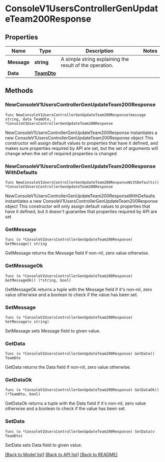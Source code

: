# ConsoleV1UsersControllerGenUpdateTeam200Response

## Properties

Name | Type | Description | Notes
------------ | ------------- | ------------- | -------------
**Message** | **string** | A simple string explaining the result of the operation. | 
**Data** | [**TeamDto**](TeamDto.md) |  | 

## Methods

### NewConsoleV1UsersControllerGenUpdateTeam200Response

`func NewConsoleV1UsersControllerGenUpdateTeam200Response(message string, data TeamDto, ) *ConsoleV1UsersControllerGenUpdateTeam200Response`

NewConsoleV1UsersControllerGenUpdateTeam200Response instantiates a new ConsoleV1UsersControllerGenUpdateTeam200Response object
This constructor will assign default values to properties that have it defined,
and makes sure properties required by API are set, but the set of arguments
will change when the set of required properties is changed

### NewConsoleV1UsersControllerGenUpdateTeam200ResponseWithDefaults

`func NewConsoleV1UsersControllerGenUpdateTeam200ResponseWithDefaults() *ConsoleV1UsersControllerGenUpdateTeam200Response`

NewConsoleV1UsersControllerGenUpdateTeam200ResponseWithDefaults instantiates a new ConsoleV1UsersControllerGenUpdateTeam200Response object
This constructor will only assign default values to properties that have it defined,
but it doesn't guarantee that properties required by API are set

### GetMessage

`func (o *ConsoleV1UsersControllerGenUpdateTeam200Response) GetMessage() string`

GetMessage returns the Message field if non-nil, zero value otherwise.

### GetMessageOk

`func (o *ConsoleV1UsersControllerGenUpdateTeam200Response) GetMessageOk() (*string, bool)`

GetMessageOk returns a tuple with the Message field if it's non-nil, zero value otherwise
and a boolean to check if the value has been set.

### SetMessage

`func (o *ConsoleV1UsersControllerGenUpdateTeam200Response) SetMessage(v string)`

SetMessage sets Message field to given value.


### GetData

`func (o *ConsoleV1UsersControllerGenUpdateTeam200Response) GetData() TeamDto`

GetData returns the Data field if non-nil, zero value otherwise.

### GetDataOk

`func (o *ConsoleV1UsersControllerGenUpdateTeam200Response) GetDataOk() (*TeamDto, bool)`

GetDataOk returns a tuple with the Data field if it's non-nil, zero value otherwise
and a boolean to check if the value has been set.

### SetData

`func (o *ConsoleV1UsersControllerGenUpdateTeam200Response) SetData(v TeamDto)`

SetData sets Data field to given value.



[[Back to Model list]](../README.md#documentation-for-models) [[Back to API list]](../README.md#documentation-for-api-endpoints) [[Back to README]](../README.md)



